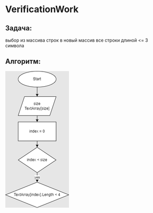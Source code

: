 # VerificationWork
## Задача: 
выбор из массива строк в новый массив все строки длиной <= 3 символа

## Алгоритм:
![Картинка](Algoritm.png)
